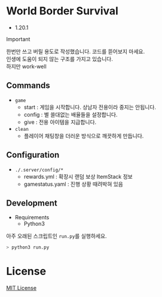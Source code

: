 # World Border Survival

- 1.20.1

> [!IMPORTANT]  
> 한번만 쓰고 버릴 용도로 작성했습니다. 코드를 뜯어보지 마세요.  
> 인생에 도움이 되지 않는 구조를 가지고 있습니다.  
> 하지만 work-well

## Commands

- `game`
    - start : 게임을 시작합니다. 상남자 전용이라 중지는 안됩니다.
    - config : 별 쓸대없는 배율들을 설정합니다.
    - give : 전용 아이템을 지급합니다.
- `clean`
    - 플레이어 채팅창을 더러운 방식으로 깨끗하게 만듭니다.

## Configuration

- `./.server/config/*`
    - rewards.yml : 확장시 랜덤 보상 ItemStack 정보
    - gamestatus.yaml : 진행 상황 때려박혀 있음

## Development

- Requirements
    - Python3

아주 오래된 스크립트인 `run.py`를 실행하세요.

```bash
> python3 run.py
```

# License

[MIT License](LICENSE)
